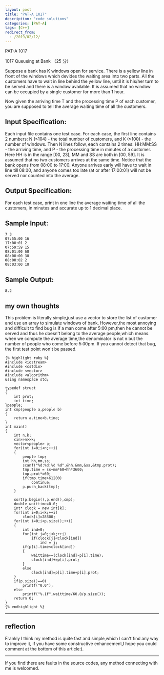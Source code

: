 ```yaml
---
layout: post
title: "PAT-A 1017"
description: "code solutions"
categories: [PAT-A]
tags: [C++]
redirect_from:
  - /2019/02/12/
---
```

PAT-A 1017

1017 Queueing at Bank （25 分）  

Suppose a bank has K windows open for service. There is a yellow line in front of the windows which devides the waiting area into two parts. All the customers have to wait in line behind the yellow line, until it is his/her turn to be served and there is a window available. It is assumed that no window can be occupied by a single customer for more than 1 hour.  

Now given the arriving time T and the processing time P of each customer, you are supposed to tell the average waiting time of all the customers. 

## Input Specification:

Each input file contains one test case. For each case, the first line contains 2 numbers: N (≤104) - the total number of customers, and K (≤100) - the number of windows. Then N lines follow, each contains 2 times: HH:MM:SS - the arriving time, and P - the processing time in minutes of a customer. Here HH is in the range [00, 23], MM and SS are both in [00, 59]. It is assumed that no two customers arrives at the same time.
Notice that the bank opens from 08:00 to 17:00. Anyone arrives early will have to wait in line till 08:00, and anyone comes too late (at or after 17:00:01) will not be served nor counted into the average.

## Output Specification:

For each test case, print in one line the average waiting time of all the customers, in minutes and accurate up to 1 decimal place.

## Sample Input:

	7 3
	07:55:00 16
	17:00:01 2
	07:59:59 15
	08:01:00 60
	08:00:00 30
	08:00:02 2
	08:03:00 10
    
## Sample Output:
    
    8.2
    
## my own thoughts
 
This problem is literally simple,just use a vector to store the list of customer and use an array to simulate windows of bank.
However,the most annoying and difficult to find bug is if a man come after 5:00 pm,then he cannot be served and thus he doesn't belong to the average people,which means when we compute the average time,the denominator is not n but the number of people who come before 5:00pm. If you cannot detect that bug, the first test point won't be passed.
  
    {% highlight ruby %}
    #include <iostream>
	#include <cstdio>
	#include <vector>
	#include <algorithm>
	using namespace std;

	typedef struct
	{
		int prot;
		int time;
	}people;
	int cmp(people a,people b)
	{
		return a.time<b.time;
	}
	int main()
	{
		int n,k;
		cin>>n>>k;
		vector<people> p;
		for(int i=0;i<n;++i)
		{
			people tmp;
			int hh,mm,ss;
			scanf("%d:%d:%d %d",&hh,&mm,&ss,&tmp.prot);
			tmp.time = ss+mm*60+hh*3600;
			tmp.prot*=60;
			if(tmp.time>61200)
				continue;
			p.push_back(tmp);
		}

		sort(p.begin(),p.end(),cmp);
		double waittime=0.0;
		int* clock = new int[k];
		for(int i=0;i<k;++i)
			clock[i]=28800;
		for(int i=0;i<p.size();++i)
		{
			int ind=0;
			for(int j=0;j<k;++j)
				if(clock[j]<clock[ind])
					ind = j;
			if(p[i].time<clock[ind])
			{
				waittime+=(clock[ind]-p[i].time);
				clock[ind]+=p[i].prot;
			}
			else
				clock[ind]=p[i].time+p[i].prot;
		}
		if(p.size()==0)
			printf("0.0");
		else
			printf("%.1f",waittime/60.0/p.size());
		return 0;
	}
	{% endhighlight %}
---	
## reflection

Frankly I think my method is quite fast and simple,which I can't find any way to improve it, if you have some constructive enhancement,I hope you could comment at the bottom of this article:).

---
  If you find there are faults in the source codes, any method connecting with me is welcomed.
